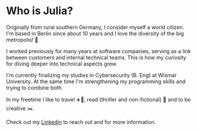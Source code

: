 

# Who is Julia?

Originally from rural southern Germany, I consider myself a world citizen. I'm based in Berlin since about 10 years and I love the diversity of the big metropolis! 🏦

I worked previously for many years at software companies, serving as a link between customers and internal technical teams. This is how my curiosity for diving deeper into technical aspects grew.

I'm currently finalizing my studies in Cybersecurity (B. Eng) at Wismar University. At the same time I'm strengthening my programming skills and trying to combine both. 

In my freetime I like to travel ✈️🚝, read (thriller and non-fictional) 📗 and to be creative ✂️.

Check out my  [Linkedin](https://www.linkedin.com/in/julia-schwab-di-benedetto-85004350/g) to reach out and for more information.



